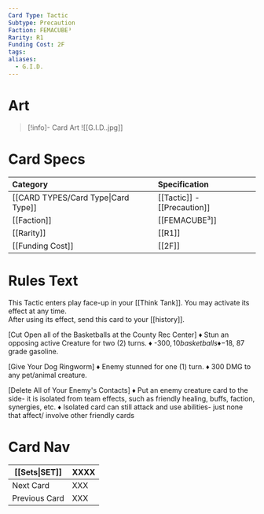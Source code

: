```yaml
---
Card Type: Tactic
Subtype: Precaution
Faction: FEMACUBE³
Rarity: R1
Funding Cost: 2F
tags: 
aliases:
  - G.I.D.
---
```

# Art

> [!info]- Card Art
> ![[G.I.D..jpg]]

# Card Specs

| Category | Specification| 
| :--- | :--- |
| [[CARD TYPES/Card Type\|Card Type]] | [[Tactic]] - [[Precaution]] |
| [[Faction]] | [[FEMACUBE³]] |  
| [[Rarity]] | [[R1]] |  
| [[Funding Cost]] | [[2F]] |  

# Rules Text  

This Tactic enters play face-up in your [[Think Tank]]. 
You may activate its effect at any time.  
After using its effect, send this card to your [[history]].  

[Cut Open all of the Basketballs at the County Rec Center] 
♦ Stun an opposing active Creature for two (2) turns.
♦ -$300, 10 basketballs
♦ -$18, 87 grade gasoline.

[Give Your Dog Ringworm] 
♦ Enemy stunned for one (1) turn.
♦ 300 DMG to any pet/animal creature.

[Delete All of Your Enemy's Contacts] 
♦ Put an enemy creature card to the side- 
it is isolated from team effects, such as friendly healing, buffs, faction, synergies, etc.
♦ Isolated card can still attack and use abilities- just none that affect/ involve other friendly cards

# Card Nav

| [[Sets\|SET]]           | XXXX |
| ------------- | ------------------------------ |
| Next Card     | XXX |
| Previous Card | XXX |


